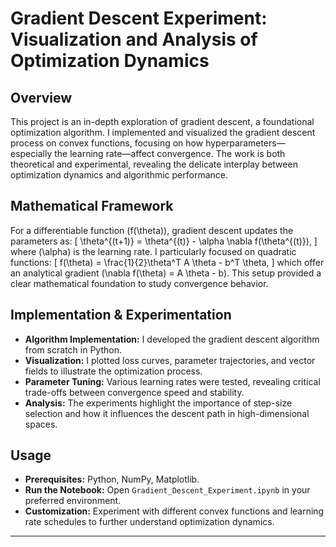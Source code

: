 # Gradient Descent Experiment: Visualization and Analysis of Optimization Dynamics

## Overview
This project is an in-depth exploration of gradient descent, a foundational optimization algorithm. I implemented and visualized the gradient descent process on convex functions, focusing on how hyperparameters—especially the learning rate—affect convergence. The work is both theoretical and experimental, revealing the delicate interplay between optimization dynamics and algorithmic performance.

## Mathematical Framework
For a differentiable function \(f(\theta)\), gradient descent updates the parameters as:
\[
\theta^{(t+1)} = \theta^{(t)} - \alpha \nabla f(\theta^{(t)}),
\]
where \(\alpha\) is the learning rate. I particularly focused on quadratic functions:
\[
f(\theta) = \frac{1}{2}\theta^T A \theta - b^T \theta,
\]
which offer an analytical gradient \(\nabla f(\theta) = A \theta - b\). This setup provided a clear mathematical foundation to study convergence behavior.

## Implementation & Experimentation
- **Algorithm Implementation:** I developed the gradient descent algorithm from scratch in Python.
- **Visualization:** I plotted loss curves, parameter trajectories, and vector fields to illustrate the optimization process.
- **Parameter Tuning:** Various learning rates were tested, revealing critical trade-offs between convergence speed and stability.
- **Analysis:** The experiments highlight the importance of step-size selection and how it influences the descent path in high-dimensional spaces.

## Usage
- **Prerequisites:** Python, NumPy, Matplotlib.
- **Run the Notebook:** Open `Gradient_Descent_Experiment.ipynb` in your preferred environment.
- **Customization:** Experiment with different convex functions and learning rate schedules to further understand optimization dynamics.

---
